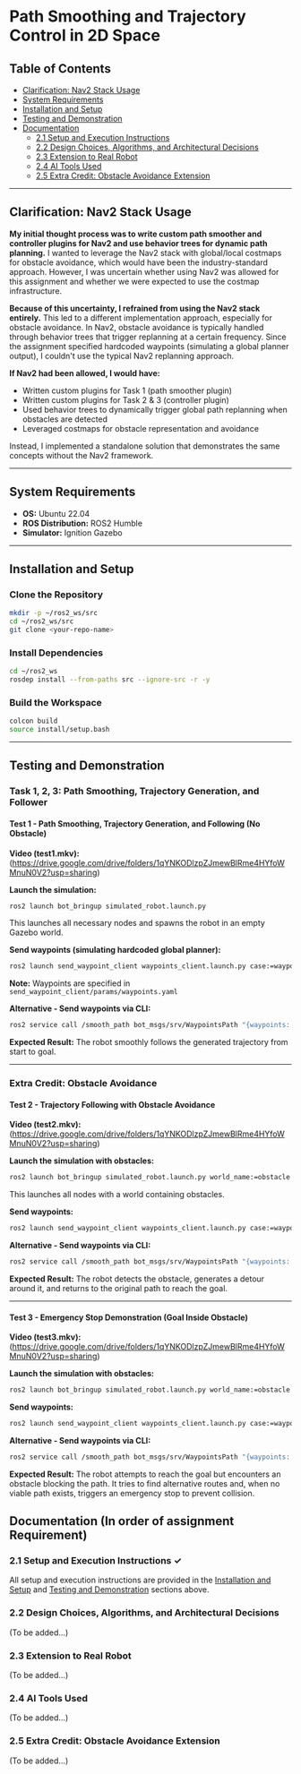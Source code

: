 # Path Smoothing and Trajectory Control in 2D Space

## Table of Contents
- [Clarification: Nav2 Stack Usage](#clarification-nav2-stack-usage)
- [System Requirements](#system-requirements)
- [Installation and Setup](#installation-and-setup)
- [Testing and Demonstration](#testing-and-demonstration)
- [Documentation](#documentation)
  - [2.1 Setup and Execution Instructions](#21-setup-and-execution-instructions-)
  - [2.2 Design Choices, Algorithms, and Architectural Decisions](#22-design-choices-algorithms-and-architectural-decisions)
  - [2.3 Extension to Real Robot](#23-extension-to-real-robot)
  - [2.4 AI Tools Used](#24-ai-tools-used)
  - [2.5 Extra Credit: Obstacle Avoidance Extension](#25-extra-credit-obstacle-avoidance-extension)

---

## Clarification: Nav2 Stack Usage

**My initial thought process was to write custom path smoother and controller plugins for Nav2 and use behavior trees for dynamic path planning.** I wanted to leverage the Nav2 stack with global/local costmaps for obstacle avoidance, which would have been the industry-standard approach. However, I was uncertain whether using Nav2 was allowed for this assignment and whether we were expected to use the costmap infrastructure.

**Because of this uncertainty, I refrained from using the Nav2 stack entirely.** This led to a different implementation approach, especially for obstacle avoidance. In Nav2, obstacle avoidance is typically handled through behavior trees that trigger replanning at a certain frequency. Since the assignment specified hardcoded waypoints (simulating a global planner output), I couldn't use the typical Nav2 replanning approach.

**If Nav2 had been allowed, I would have:**
- Written custom plugins for Task 1 (path smoother plugin)
- Written custom plugins for Task 2 & 3 (controller plugin)
- Used behavior trees to dynamically trigger global path replanning when obstacles are detected
- Leveraged costmaps for obstacle representation and avoidance

Instead, I implemented a standalone solution that demonstrates the same concepts without the Nav2 framework.

---

## System Requirements

- **OS:** Ubuntu 22.04
- **ROS Distribution:** ROS2 Humble
- **Simulator:** Ignition Gazebo

---

## Installation and Setup

### Clone the Repository

```bash
mkdir -p ~/ros2_ws/src
cd ~/ros2_ws/src
git clone <your-repo-name>
```

### Install Dependencies

```bash
cd ~/ros2_ws
rosdep install --from-paths src --ignore-src -r -y
```

### Build the Workspace

```bash
colcon build
source install/setup.bash
```

---

## Testing and Demonstration

### Task 1, 2, 3: Path Smoothing, Trajectory Generation, and Follower

#### Test 1 - Path Smoothing, Trajectory Generation, and Following (No Obstacle)

**Video (test1.mkv):** (https://drive.google.com/drive/folders/1qYNKODlzpZJmewBlRme4HYfoWMnuN0V2?usp=sharing)

**Launch the simulation:**
```bash
ros2 launch bot_bringup simulated_robot.launch.py
```
This launches all necessary nodes and spawns the robot in an empty Gazebo world.

**Send waypoints (simulating hardcoded global planner):**
```bash
ros2 launch send_waypoint_client waypoints_client.launch.py case:=waypoints_case1
```

**Note:** Waypoints are specified in `send_waypoint_client/params/waypoints.yaml`

**Alternative - Send waypoints via CLI:**
```bash
ros2 service call /smooth_path bot_msgs/srv/WaypointsPath "{waypoints: [ {x: 0.0, y: 0.0, z: 0.0}, {x: 0.195, y: 0.382, z: 0.0}, {x: 0.383, y: 0.707, z: 0.0}, {x: 0.617, y: 0.924, z: 0.0}, {x: 0.866, y: 1.0, z: 0.0}, {x: 1.134, y: 0.924, z: 0.0}, {x: 1.383, y: 0.707, z: 0.0}, {x: 1.618, y: 0.382, z: 0.0}, {x: 1.805, y: 0.195, z: 0.0}, {x: 2.0, y: 0.0, z: 0.0} ]}"
```

**Expected Result:** The robot smoothly follows the generated trajectory from start to goal.

---

### Extra Credit: Obstacle Avoidance

#### Test 2 - Trajectory Following with Obstacle Avoidance

**Video (test2.mkv):** (https://drive.google.com/drive/folders/1qYNKODlzpZJmewBlRme4HYfoWMnuN0V2?usp=sharing)

**Launch the simulation with obstacles:**
```bash
ros2 launch bot_bringup simulated_robot.launch.py world_name:=obstacle
```
This launches all nodes with a world containing obstacles.

**Send waypoints:**
```bash
ros2 launch send_waypoint_client waypoints_client.launch.py case:=waypoints_case2
```

**Alternative - Send waypoints via CLI:**
```bash
ros2 service call /smooth_path bot_msgs/srv/WaypointsPath "{waypoints: [ {x: 0.0, y: 0.0, z: 0.0}, {x: 5.0, y: 0.0, z: 0.0}, {x: 6.0, y: 0.0, z: 0.0} ]}"
```

**Expected Result:** The robot detects the obstacle, generates a detour around it, and returns to the original path to reach the goal.

---

#### Test 3 - Emergency Stop Demonstration (Goal Inside Obstacle)

**Video (test3.mkv):** (https://drive.google.com/drive/folders/1qYNKODlzpZJmewBlRme4HYfoWMnuN0V2?usp=sharing)

**Launch the simulation with obstacles:**
```bash
ros2 launch bot_bringup simulated_robot.launch.py world_name:=obstacle
```

**Send waypoints:**
```bash
ros2 launch send_waypoint_client waypoints_client.launch.py case:=waypoints_case3
```

**Alternative - Send waypoints via CLI:**
```bash
ros2 service call /smooth_path bot_msgs/srv/WaypointsPath "{waypoints: [ {x: 0.0, y: 0.0, z: 0.0}, {x: 2.0, y: 0.0, z: 0.0} ]}"
```

**Expected Result:** The robot attempts to reach the goal but encounters an obstacle blocking the path. It tries to find alternative routes and, when no viable path exists, triggers an emergency stop to prevent collision.

## Documentation (In order of assignment Requirement)

### 2.1 Setup and Execution Instructions ✓

All setup and execution instructions are provided in the [Installation and Setup](#installation-and-setup) and [Testing and Demonstration](#testing-and-demonstration) sections above.

### 2.2 Design Choices, Algorithms, and Architectural Decisions

(To be added...)

### 2.3 Extension to Real Robot

(To be added...)

### 2.4 AI Tools Used

(To be added...)

### 2.5 Extra Credit: Obstacle Avoidance Extension

(To be added...)